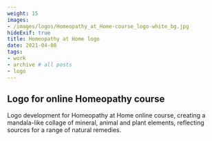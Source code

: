 ```yaml
---
weight: 15
images:
- /images/logos/Homeopathy_at_Home-course_logo-white_bg.jpg
hideExif: true
title: Homeopathy at Home logo
date: 2021-04-08
tags:
- work 
- archive # all posts
- logo
---
```


## Logo for online Homeopathy course

Logo development for Homeopathy at Home online course, creating a mandala-like
collage of mineral, animal and plant elements, reflecting sources for a range of
natural remedies.
